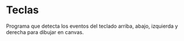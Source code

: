 # Teclas
Programa que detecta los eventos del teclado arriba, abajo, izquierda y derecha para dibujar en canvas.
